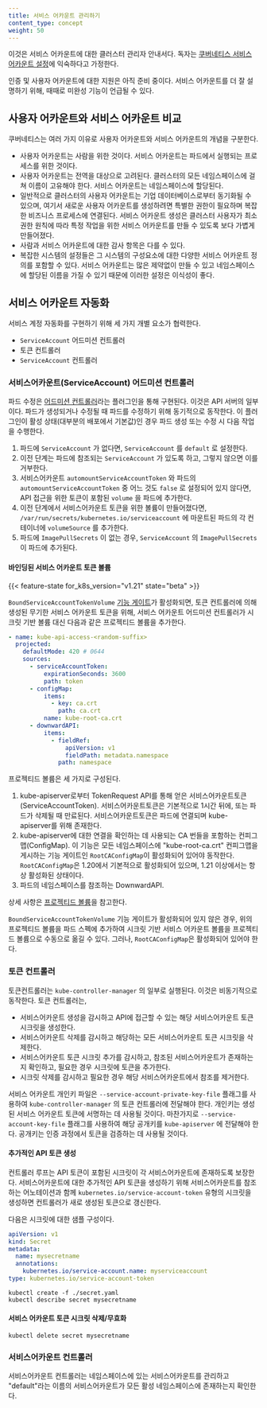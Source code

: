 ```yaml
---
title: 서비스 어카운트 관리하기
content_type: concept
weight: 50
---
```


<!-- overview -->

이것은 서비스 어카운트에 대한 클러스터 관리자 안내서다.
독자는 [쿠버네티스 서비스 어카운트 설정](/docs/tasks/configure-pod-container/configure-service-account/)에 익숙하다고 가정한다.

인증 및 사용자 어카운트에 대한 지원은 아직 준비 중이다.
서비스 어카운트를 더 잘 설명하기 위해, 때때로 미완성 기능이 언급될 수 있다.

<!-- body -->

## 사용자 어카운트와 서비스 어카운트 비교

쿠버네티스는 여러 가지 이유로 사용자 어카운트와 서비스 어카운트의 개념을
구분한다.

- 사용자 어카운트는 사람을 위한 것이다. 서비스 어카운트는 파드에서 실행되는 프로세스를
  위한 것이다.
- 사용자 어카운트는 전역을 대상으로 고려된다.
  클러스터의 모든 네임스페이스에 걸쳐 이름이 고유해야 한다. 서비스 어카운트는 네임스페이스에 할당된다.
- 일반적으로 클러스터의 사용자 어카운트는 기업 데이터베이스로부터 동기화될 수 있으며,
  여기서 새로운 사용자 어카운트를 생성하려면 특별한 권한이 필요하며 복잡한 비즈니스 프로세스에 연결된다.
  서비스 어카운트 생성은
  클러스터 사용자가 최소 권한 원칙에 따라 특정 작업을 위한 서비스 어카운트를 만들 수 있도록
  보다 가볍게 만들어졌다.
- 사람과 서비스 어카운트에 대한 감사 항목은 다를 수 있다.
- 복잡한 시스템의 설정들은 그 시스템의 구성요소에 대한 다양한 서비스 어카운트 정의를 포함할 수 있다.
  서비스 어카운트는 많은 제약없이 만들 수 있고 네임스페이스에 할당된 이름을 가질 수 있기 때문에
  이러한 설정은 이식성이 좋다.

## 서비스 어카운트 자동화

서비스 계정 자동화를 구현하기 위해 세 가지 개별 요소가 협력한다.

- `ServiceAccount` 어드미션 컨트롤러
- 토큰 컨트롤러
- `ServiceAccount` 컨트롤러

### 서비스어카운트(ServiceAccount) 어드미션 컨트롤러

파드 수정은 [어드미션 컨트롤러](/docs/reference/access-authn-authz/admission-controllers/)라는
플러그인을 통해 구현된다.
이것은 API 서버의 일부이다.
파드가 생성되거나 수정될 때 파드를 수정하기 위해 동기적으로 동작한다.
이 플러그인이 활성 상태(대부분의 배포에서 기본값)인 경우 파드 생성 또는 수정 시 다음 작업을 수행한다.

1. 파드에 `ServiceAccount` 가 없다면, `ServiceAccount` 를 `default` 로 설정한다.
1. 이전 단계는 파드에 참조되는 `ServiceAccount` 가 있도록 하고, 그렇지 않으면 이를 거부한다.
1. 서비스어카운트 `automountServiceAccountToken` 와 파드의 `automountServiceAccountToken` 중 어느 것도 `false` 로 설정되어 있지 않다면, API 접근을 위한 토큰이 포함된 `volume` 을 파드에 추가한다.
1. 이전 단계에서 서비스어카운트 토큰을 위한 볼륨이 만들어졌다면, `/var/run/secrets/kubernetes.io/serviceaccount` 에 마운트된 파드의 각 컨테이너에 `volumeSource` 를 추가한다.
1. 파드에 `ImagePullSecrets` 이 없는 경우, `ServiceAccount` 의 `ImagePullSecrets` 이 파드에 추가된다.

#### 바인딩된 서비스 어카운트 토큰 볼륨

{{< feature-state for_k8s_version="v1.21" state="beta" >}}

`BoundServiceAccountTokenVolume` [기능 게이트](/ko/docs/reference/command-line-tools-reference/feature-gates/)가 활성화되면, 
토큰 컨트롤러에 의해 생성된 무기한 서비스 어카운트 토큰을 위해, 서비스 어카운트 어드미션 컨트롤러가 시크릿 기반 볼륨 대신 다음과 같은 프로젝티드 볼륨을 추가한다.

```yaml
- name: kube-api-access-<random-suffix>
  projected:
    defaultMode: 420 # 0644
    sources:
      - serviceAccountToken:
          expirationSeconds: 3600
          path: token
      - configMap:
          items:
            - key: ca.crt
              path: ca.crt
          name: kube-root-ca.crt
      - downwardAPI:
          items:
            - fieldRef:
                apiVersion: v1
                fieldPath: metadata.namespace
              path: namespace
```

프로젝티드 볼륨은 세 가지로 구성된다.

1. kube-apiserver로부터 TokenRequest API를 통해 얻은 서비스어카운트토큰(ServiceAccountToken). 서비스어카운트토큰은 기본적으로 1시간 뒤에, 또는 파드가 삭제될 때 만료된다. 서비스어카운트토큰은 파드에 연결되며 kube-apiserver를 위해 존재한다.
1. kube-apiserver에 대한 연결을 확인하는 데 사용되는 CA 번들을 포함하는 컨피그맵(ConfigMap). 이 기능은 모든 네임스페이스에 "kube-root-ca.crt" 컨피그맵을 게시하는 기능 게이트인 `RootCAConfigMap`이 활성화되어 있어야 동작한다. `RootCAConfigMap`은 1.20에서 기본적으로 활성화되어 있으며, 1.21 이상에서는 항상 활성화된 상태이다.
1. 파드의 네임스페이스를 참조하는 DownwardAPI.

상세 사항은 [프로젝티드 볼륨](/docs/tasks/configure-pod-container/configure-projected-volume-storage/)을 참고한다.

`BoundServiceAccountTokenVolume` 기능 게이트가 활성화되어 있지 않은 경우, 
위의 프로젝티드 볼륨을 파드 스펙에 추가하여 시크릿 기반 서비스 어카운트 볼륨을 프로젝티드 볼륨으로 수동으로 옮길 수 있다.
그러나, `RootCAConfigMap`은 활성화되어 있어야 한다.

### 토큰 컨트롤러

토큰컨트롤러는 `kube-controller-manager` 의 일부로 실행된다. 이것은 비동기적으로 동작한다. 토큰 컨트롤러는,

- 서비스어카운트 생성을 감시하고 API에 접근할 수 있는 해당
  서비스어카운트 토큰 시크릿을 생성한다.
- 서비스어카운트 삭제를 감시하고 해당하는 모든 서비스어카운트
  토큰 시크릿을 삭제한다.
- 서비스어카운트 토큰 시크릿 추가를 감시하고, 참조된 서비스어카운트가
  존재하는지 확인하고, 필요한 경우 시크릿에 토큰을 추가한다.
- 시크릿 삭제를 감시하고 필요한 경우 해당 서비스어카운트에서
  참조를 제거한다.

서비스 어카운트 개인키 파일은 `--service-account-private-key-file`
플래그를 사용하여 `kube-controller-manager` 의 토큰 컨트롤러에 전달해야
한다. 개인키는 생성된 서비스 어카운트 토큰에 서명하는 데 사용될 것이다.
마찬가지로 `--service-account-key-file` 플래그를 사용하여 해당 공개키를
`kube-apiserver` 에 전달해야 한다. 공개키는 인증 과정에서 토큰을
검증하는 데 사용될 것이다.

#### 추가적인 API 토큰 생성

컨트롤러 루프는 API 토큰이 포함된 시크릿이 각 서비스어카운트에 존재하도록 보장한다.
서비스어카운트에 대한 추가적인 API 토큰을 생성하기 위해
서비스어카운트를 참조하는 어노테이션과 함께 `kubernetes.io/service-account-token` 유형의 시크릿을 생성하면
컨트롤러가 새로 생성된 토큰으로 갱신한다.

다음은 시크릿에 대한 샘플 구성이다.

```yaml
apiVersion: v1
kind: Secret
metadata:
  name: mysecretname
  annotations:
    kubernetes.io/service-account.name: myserviceaccount
type: kubernetes.io/service-account-token
```

```shell
kubectl create -f ./secret.yaml
kubectl describe secret mysecretname
```

#### 서비스 어카운트 토큰 시크릿 삭제/무효화

```shell
kubectl delete secret mysecretname
```

### 서비스어카운트 컨트롤러

서비스어카운트 컨트롤러는 네임스페이스에 있는 서비스어카운트를 관리하고
"default"라는 이름의 서비스어카운트가 모든 활성 네임스페이스에 존재하는지 확인한다.
